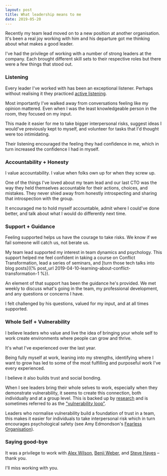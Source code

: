 ```yaml
---
layout: post
title: What leadership means to me
date: 2019-05-20
---
```

Recently my team lead moved on to a new position at another organisation. It's been a real joy working with him and his departure got me thinking about what makes a good leader.

I've had the privilege of working with a number of strong leaders at the company. Each brought different skill sets to their respective roles but there were a few things that stood out. 

### Listening

Every leader I've worked with has been an exceptional listener. Perhaps without realising it they practiced [active listening](https://en.wikipedia.org/wiki/Active_listening). 

Most importantly I've walked away from conversations feeling like my opinion mattered. Even when I was the least knowledgeable person in the room, they focused on my input. 

This made it easier for me to take bigger interpersonal risks, suggest ideas I would've previously kept to myself, and volunteer for tasks that I'd thought were too intimidating.

Their listening encouraged the feeling they had confidence in me, which in turn increased the confidence I had in myself.

### Accountability + Honesty

I value accountability. I value when folks own up for when they screw up.

One of the things I've loved about my team lead and our last CTO was the way they held themselves accountable for their actions, choices, and mistakes. They never shied away from honestly introspecting and sharing that introspection with the group. 

It encouraged me to hold myself accountable, admit where I could've done better, and talk about what I would do differently next time.
 
### Support + Guidance 

Feeling supported helps us have the courage to take risks. We know if we fail someone will catch us, not berate us.

My team lead supported my interest in team dynamics and psychology. This support helped me feel confident in taking a course on Conflict Transformation, lead a series of seminars, and [turn those tech talks into blog posts]({% post_url 2019-04-10-learning-about-conflict-transformation-1 %}).

An element of that support has been the guidance he's provided. We met weekly to discuss what's going in the team, my professional development, and any questions or concerns I have. 

I felt challenged by his questions, valued for my input, and at all times supported.

### Whole Self + Vulnerability

I believe leaders who value and live the idea of bringing your whole self to work create environments where people can grow and thrive.

It's what I've experienced over the last year.

Being fully myself at work, leaning into my strengths, identifying where I want to grow has led to some of the most fulfilling and purposeful work I've every experienced.

I believe it also builds trust and social bonding.

When I see leaders bring their whole selves to work, especially when they demonstrate vulnerability, it seems to create this connection, both individually and at a group level. This is backed up by [research](https://hbr.org/2014/12/what-bosses-gain-by-being-vulnerable) and is sometimes referred to as the ["vulnerability loop"](https://ideas.ted.com/how-showing-vulnerability-helps-build-a-stronger-team/).

Leaders who normalise vulnerability build a foundation of trust in a team, this makes it easier for individuals to take interpersonal risk which in turn encourages psychological safety (see Amy Edmondson's [Fearless Organisation](https://fearlessorganization.com)).

### Saying good-bye

It was a privilege to work with [Alex Wilson](https://twitter.com/pr0bablyfine), [Benji Weber](https://twitter.com/benjiweber), and [Steve Hayes](https://twitter.com/Steve_Hayes) – thank you.

I'll miss working with you.